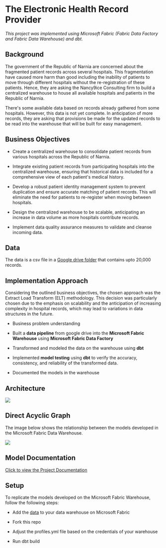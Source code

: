 # The Electronic Health Record Provider

*This project was implemented using Microsoft Fabric (Fabric Data Factory and Fabric Data Warehouse) and dbt.*

## Background
The government of the Republic of Narnia are concerned about the fragmented patient records across several hospitals. This fragmentation have caused more harm than good including the inability of patients to move through different hospitals without the re-registration of these patients. Hence, they are asking the Nancy9ice Consulting firm to build a centralized warehouse to house all available hospitals and patients in the Republic of Narnia. 

There's some available data based on records already gathered from some hospitals. However, this data is not yet complete. In anticipation of more records, they are asking that provisions be made for the updated records to be read into the warehouse that will be built for easy management.

## Business Objectives
- Create a centralized warehouse to consolidate patient records from various hospitals across the Republic of Narnia.

- Integrate existing patient records from participating hospitals into the centralized warehouse, ensuring that historical data is included for a comprehensive view of each patient's medical history.

- Develop a robust patient identity management system to prevent duplication and ensure accurate matching of patient records. This will eliminate the need for patients to re-register when moving between hospitals.

- Design the centralized warehouse to be scalable, anticipating an increase in data volume as more hospitals contribute records.

- Implement data quality assurance measures to validate and cleanse incoming data.

## Data
The data is a csv file in a [Google drive folder](https://drive.google.com/drive/folders/1kk_2bF-HZbBGPPYjo2BfP5FN53FLvwM2?usp=sharing) that contains upto 20,000 records.

## Implementation Approach
Considering the outlined business objectives, the chosen approach was the Extract Load Transform (ELT) methodology. This decision was particularly chosen due to the emphasis on scalability and the anticipation of increasing complexity in hospital records, which may lead to variations in data structures in the future. 

- Business problem understanding

- Built a **data pipeline** from google drive into the **Microsoft Fabric Warehouse** using **Microsoft Fabric Data Factory**

- Transformed and modeled the data on the warehouse using **dbt**

- Implemented **model testing** using **dbt** to verify the accuracy, consistency, and reliability of the transformed data.

- Documented the models in the warehouse

## Architecture

![](dbt-fabric/ELT%20Architecture.png)

## Direct Acyclic Graph
The image below shows the relationship between the models developed in the Microsoft Fabric Data Warehouse. 

![](dbt-fabric/DAG.PNG)

## Model Documentation
[Click to view the Project Documentation](https://nancy9ice.github.io/The-Electronic-Health-Record-Provider-Project/)

## Setup
To replicate the models developed on the Microsoft Fabric Warehouse, follow the following steps:

- Add the [data](https://drive.google.com/drive/folders/1kk_2bF-HZbBGPPYjo2BfP5FN53FLvwM2?usp=sharing) to your data warehouse on Microsoft Fabric

- Fork this repo

- Adjust the profiles.yml file based on the credentials of your warehouse

- Run dbt build
